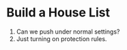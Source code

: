 Build a House List
==================

1. Can we push under normal settings?
2. Just turning on protection rules.
